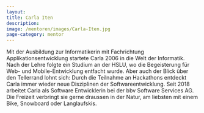 ```yaml
---
layout:
title: Carla Iten
description:
image: /mentoren/images/Carla-Iten.jpg
page-category: mentor
---
```


Mit der Ausbildung zur Informatikerin mit Fachrichtung Applikationsentwicklung startete Carla 2006 in die Welt der Informatik.
Nach der Lehre folgte ein Studium an der HSLU, wo die Begeisterung für Web- und Mobile-Entwicklung entfacht wurde. 
Aber auch der Blick über den Tellerrand lohnt sich: Durch die Teilnahme an Hackathons entdeckt Carla immer wieder neue Disziplinen der Softwareentwicklung.
Seit 2018 arbeitet Carla als Software Entwicklerin bei der bbv Software Services AG.
Die Freizeit verbringt sie gerne draussen in der Natur, am liebsten mit einem Bike, Snowboard oder Langlaufskis.
